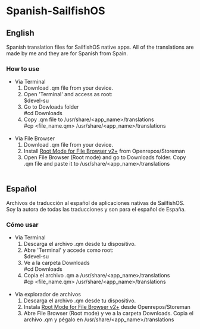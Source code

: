 # Spanish-SailfishOS
## English
Spanish translation files for SailfishOS native apps. All of the translations are made by me and they are for Spanish from Spain.
### How to use
* Via Terminal
  1. Download .qm file from your device.
  2. Open 'Terminal' and access as root:<br>
    $devel-su
  3. Go to Dowloads folder <br>
    #cd Downloads
  4. Copy .qm file to /usr/share/<app_name>/translations <br>
    #cp <file_name.qm> /usr/share/<app_name>/translations <br><br>
* Via File Browser
  1. Download .qm file from your device.
  2. Install [Root Mode for File Browser v2+](https://openrepos.net/content/ichthyosaurus/root-mode-file-browser-v2) from Openrepos/Storeman
  3. Open File Browser (Root mode) and go to Downloads folder. Copy .qm file and paste it to /usr/share/<app_name>/translations <br><br>
## Español
Archivos de traducción al español de aplicaciones nativas de SailfishOS. Soy la autora de todas las traducciones y son para el español de España.
### Cómo usar
* Vía Terminal
  1. Descarga el archivo .qm desde tu dispositivo.
  2. Abre 'Terminal' y accede como root:<br>
    $devel-su
  3. Ve a la carpeta Downloads <br>
    #cd Downloads
  4. Copia el archivo .qm a /usr/share/<app_name>/translations <br>
    #cp <file_name.qm> /usr/share/<app_name>/translations <br><br>
* Vía explorador de archivos
  1. Descarga el archivo .qm desde tu dispositivo.
  2. Instala [Root Mode for File Browser v2+](https://openrepos.net/content/ichthyosaurus/root-mode-file-browser-v2) desde Openrepos/Storeman
  3. Abre File Browser (Root mode) y ve a la carpeta Downloads. Copia el archivo .qm y pégalo en /usr/share/<app_name>/translations
